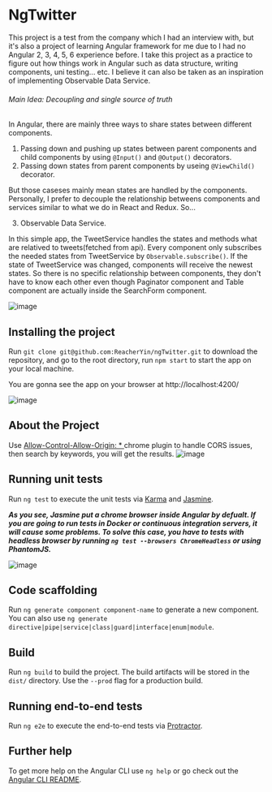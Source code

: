 # NgTwitter

This project is a test from the company which I had an interview with, but it's also a project of learning Angular framework for me due to I had no Angular 2, 3, 4, 5, 6 experience before. I take this project as a practice to figure out how things work in Angular such as data structure, writing components, uni testing... etc. I believe it can also be taken as an inspiration of implementing Observable Data Service.

###### Main Idea: Decoupling and single source of truth
In Angular, there are mainly three ways to share states between different components. 

1. Passing down and pushing up states between parent components and child components by using `@Input()` and `@Output()` decorators.
2. Passing down states from parent components by useing `@ViewChild()` decorator.

But those caseses mainly mean states are handled by the components. Personally, I prefer to decouple the relationship betweens components and services similar to what we do in React and Redux. So...

3. Observable Data Service. 

In this simple app, the TweetService handles the states and methods what are relatived to tweets(fetched from api). Every component only subscribes the needed states from TweetService by `Observable.subscribe()`. If the state of TweetService was changed, components will receive the newest states. So there is no specific relationship between components, they don't have to know each other even though Paginator component and Table component are actually inside the SearchForm component.


![image](https://github.com/ReacherYin/ngTwitter/blob/master/app_structure.png)

## Installing the project
Run `git clone git@github.com:ReacherYin/ngTwitter.git` to download the repository, and go to the root directory, run `npm start` to start the app on your local machine.

You are gonna see the app on your browser at http://localhost:4200/

![image](https://github.com/ReacherYin/ngTwitter/blob/master/FireShot%20Capture%20006%20-%20NgTwitter%20-%20http___localhost_4200_hashtag_search.jpg)

## About the Project
Use [Allow-Control-Allow-Origin: * ](https://chrome.google.com/webstore/detail/allow-control-allow-origi/nlfbmbojpeacfghkpbjhddihlkkiljbi?utm_source=chrome-ntp-icon) chrome plugin to handle CORS issues, then search by keywords, you will get the results.
![image](https://github.com/ReacherYin/ngTwitter/blob/master/FireShot%20Capture%20005%20-%20NgTwitter%20-%20http___localhost_4200_hashtag_search.jpg)

## Running unit tests

Run `ng test` to execute the unit tests via [Karma](https://karma-runner.github.io) and [Jasmine](https://jasmine.github.io/index.html).

***As you see, Jasmine put a chrome browser inside Angular by defualt. If you are going to run tests in Docker or continuous integration servers, it will cause some problems. To solve this case, you have to tests with headless browser by running `ng test --browsers ChromeHeadless` or using PhantomJS.***

![image](https://github.com/ReacherYin/ngTwitter/blob/master/jasmine.png)

## Code scaffolding

Run `ng generate component component-name` to generate a new component. You can also use `ng generate directive|pipe|service|class|guard|interface|enum|module`.

## Build

Run `ng build` to build the project. The build artifacts will be stored in the `dist/` directory. Use the `--prod` flag for a production build.


## Running end-to-end tests

Run `ng e2e` to execute the end-to-end tests via [Protractor](http://www.protractortest.org/).

## Further help

To get more help on the Angular CLI use `ng help` or go check out the [Angular CLI README](https://github.com/angular/angular-cli/blob/master/README.md).
 
